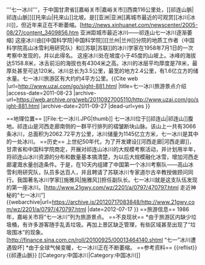 '''七一冰川'''，于中国甘肃省[[嘉峪关市|嘉峪关市]]西南116公里处，[[祁连山脈|祁连山脈]][[托來山|托來山]]北坡。是[[亚洲|亚洲]]离城市最近的可观赏[[冰川|冰川]]，但近年来正在不断萎缩。<ref name="qiyi">[http://news.xinhuanet.com/newscenter/2005-08/27/content_3409856.htm 亚洲距城市最近冰川——祁连山七一冰川逐渐萎缩]</ref> 这座冰川由[[中国科学院|中国科学院]][[兰州|兰州]]分院的地质工作者（中国科学院高山冰雪利用研究队）和[[苏联|苏联]]的冰川学家在1958年7月1日的一次考察中发现的，并以此得名。 这座冰川处在坡度小于45度的山坡上。冰峰的海拔达5158.8米，冰舌前沿的海拔也有4304米之高。冰川的冰层平均厚度是78米，最厚处甚至可达120米。冰川总长为3.5公里，最宽的地方2.4公里，有1.6亿立方的储水量。七一冰川旅游区有大约约4平方公里。<ref>{{Cite web |url=http://www.uzai.com/go/sight-881.html |title=七一冰川旅游景点介绍 |access-date=2011-08-23 |archive-url=https://web.archive.org/web/20110927005110/http://www.uzai.com/go/sight-881.html |archive-date=2011-09-27 |dead-url=yes }}</ref>

==地理位置==
[[File:七一冰川.JPG|thumb]]
七一冰川位于[[祁连山|祁连山]]腹地。祁连山是河西走廊南侧的一群平行排列的褶皱断块山脉。该山上一共有3066条冰川，总面积为2062.72平方公里，冰川储量为1145亿立方米，七一冰川是其中的一处冰川。
==历史==
上世纪50年代，为了开发建设[[河西走廊|河西走廊]]，甘肃省和中国科学院商定，开展对祁连山冰川的大规模考察活动，并计划用半年，将祁连山冰川资源的分布和数量基本搞清楚，为以后大规模融化冰雪，增加河西走廊灌溉水量创造条件。于是，在10天内组建了中国第一个冰川考察队——高山冰雪利用研究队，队员多达百人，并且聘请了苏联冰川专家道尔古辛教授做顾问同行。我国著名冰川学家[[施雅风|施雅风]]担任副队长。七一冰川就是这支队伍发现的第一座冰川。<ref>[http://www.21gwy.com/wz/2201/a/0797/470797.html 走近神秘的“七一冰川”] {{webarchive|url=https://archive.is/20120717083848/http://www.21gwy.com/wz/2201/a/0797/470797.html |date=2012-07-17 }}</ref>
==旅游信息==
1986年，嘉峪关市将“七一冰川”列为旅游景点。
==不良现状==
*由于旅游区内缺少垃圾桶，有许多游客随手乱丢垃圾。再加上景区缺乏管理，有些区域甚至出现了“垃圾围冰”的现象。<ref>[http://finance.sina.com.cn/roll/20100925/00013464140.shtml “七一”冰川遭遇毁坏]</ref>
*由于全球气候变暖，七一冰川正在不断萎缩。<ref name="qiyi" />
==参考资料==
{{reflist}}
{{祁連山脈}}
[[Category:中国冰川|Category:中国冰川]]